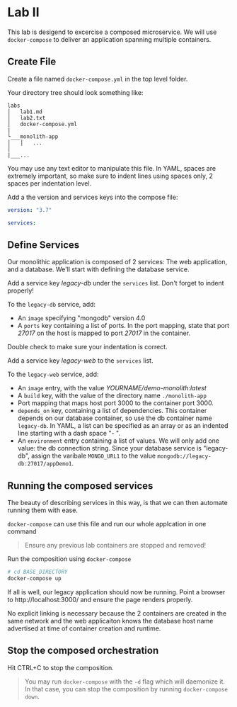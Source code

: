 # Lab II

This lab is desigend to excercise a composed microservice.
We will use `docker-compose` to deliver an application spanning multiple containers.

## Create File

Create a file named `docker-compose.yml` in the top level folder.

Your directory tree should look something like:

```text
labs
│   lab1.md
│   lab2.txt
│   docker-compose.yml
|
└___monolith-app
│   │   ...
│
|___...
```

You may use any text editor to manipulate this file. In YAML, spaces are extremely important, so make sure to indent lines using spaces only, 2 spaces per indentation level.

Add a the version and services keys into the compose file:

```yaml
version: "3.7"

services:
```

## Define Services

Our monolithic application is composed of 2 services: The web application, and a database. We'll start with defining the database service.

Add a service key *legacy-db* under the `services` list. Don't forget to indent properly!

To the `legacy-db` service, add:

- An `image` specifying "mongodb" version 4.0
- A `ports` key containing a list of ports. In the port mapping, state that port *27017* on the host is mapped to port *27017* in the container.

Double check to make sure your indentation is correct.

Add a service key *legacy-web* to the `services` list.

To the `legacy-web` service, add:

- An `image` entry, with the value  _YOURNAME/demo-monolith:latest_
- A `build` key, with the value of the directory name `./monolith-app`
- Port mapping that maps host port 3000 to the container port 3000.
- `depends_on` key, containing a list of dependencies. This container depends on our database container, so use the db container name `legacy-db`. In YAML, a list can be specified as an array or as an indented line starting with a dash space "- ".
- An `environment` entry containing a list of values. We will only add one value: the db connection string. Since your database service is "legacy-db", assign the varibale `MONGO_URL1` to the value `mongodb://legacy-db:27017/appDemo1`.

## Running the composed services

The beauty of describing services in this way, is that we can then automate running them with ease.

`docker-compose` can use this file and run our whole applcation in one command

> Ensure any previous lab containers are stopped and removed!

Run the composition using `docker-compose`

```bash
# cd BASE_DIRECTORY
docker-compose up
```

If all is well, our legacy application should now be running. Point a browser to http://localhost:3000/ and ensure the page renders properly.

No explicit linking is necessary because the 2 containers are created in the same network and the web applicaiton knows the database host name advertised at time of container creation and runtime.

## Stop the composed orchestration

Hit CTRL+C to stop the composition.

> You may run `docker-compose` with the `-d` flag which will daemonize it. In that case, you can stop the composition by running `docker-compose down`.